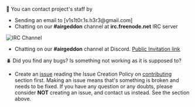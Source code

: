 :speech_balloon: You can contact project's staff by
- Sending an email to [v1s1t0r.1s.h3r3&#64;gmail.com]
- Chatting on our **#airgeddon** channel at **irc.freenode.net** IRC server

![IRC Channel](https://raw.githubusercontent.com/v1s1t0r1sh3r3/airgeddon/master/imgs/wiki/airgeddon_irc.png)

- Chatting on our **#airgeddon** channel at Discord. [Public Invitation link](https://discord.gg/sQ9dgt9)

:beetle: Did you find any bugs? Is something not working as it is supposed to?
- Create an [issue] reading the Issue Creation Policy on [contributing] section first. Making an issue means that's something is broken and needs to be fixed. If you have any question or any doubts, please consider **NOT** creating an issue, and contact us instead. See the section above.

[issue]: https://github.com/v1s1t0r1sh3r3/airgeddon/issues/new
[contributing]: https://github.com/v1s1t0r1sh3r3/airgeddon/blob/master/CONTRIBUTING.md